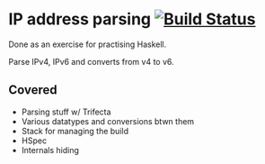 # IP address parsing [![Build Status](https://travis-ci.org/lloydmeta/ip-parsing-hs.svg?branch=master)](https://travis-ci.org/lloydmeta/ip-parsing-hs)

Done as an exercise for practising Haskell.

Parse IPv4, IPv6 and converts from v4 to v6.

## Covered

- Parsing stuff w/ Trifecta
- Various datatypes and conversions btwn them
- Stack for managing the build
- HSpec
- Internals hiding


